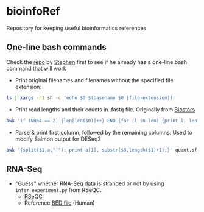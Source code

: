 # bioinfoRef
Repository for keeping useful bioinformatics references

## One-line bash commands

Check the [repo](https://github.com/stephenturner/oneliners) by [Stephen](https://github.com/stephenturner) first to see if he already has a one-line bash command that will work

- Print original filenames and filenames without the specified file extension:
```Bash
ls | xargs -n1 sh -c 'echo $0 $(basename $0 [file-extension])'
```
- Print read lengths and their counts in .fastq file. Originally from [Biostars](https://www.biostars.org/p/72433/)
```Bash
awk 'if (NR%4 == 2) {len[len($0)]++} END {for (l in len) {print l, len[l]}}' [input.fastq]
```
- Parse & print first column, followed by the remaining columns. Used to modify Salmon output for DESeq2
```Bash
awk '{split($1,a,"|"); print a[1], substr($0,length($1)+1);}' quant.sf | tr -d " "
```
## RNA-Seq

- "Guess" whether RNA-Seq data is stranded or not by using `infer_experiment.py` from RSeQC.
  - [RSeQC](http://rseqc.sourceforge.net/#infer-experiment-py)
  - Reference [BED file](https://sourceforge.net/projects/rseqc/files/BED/Human_Homo_sapiens/) (Human)
